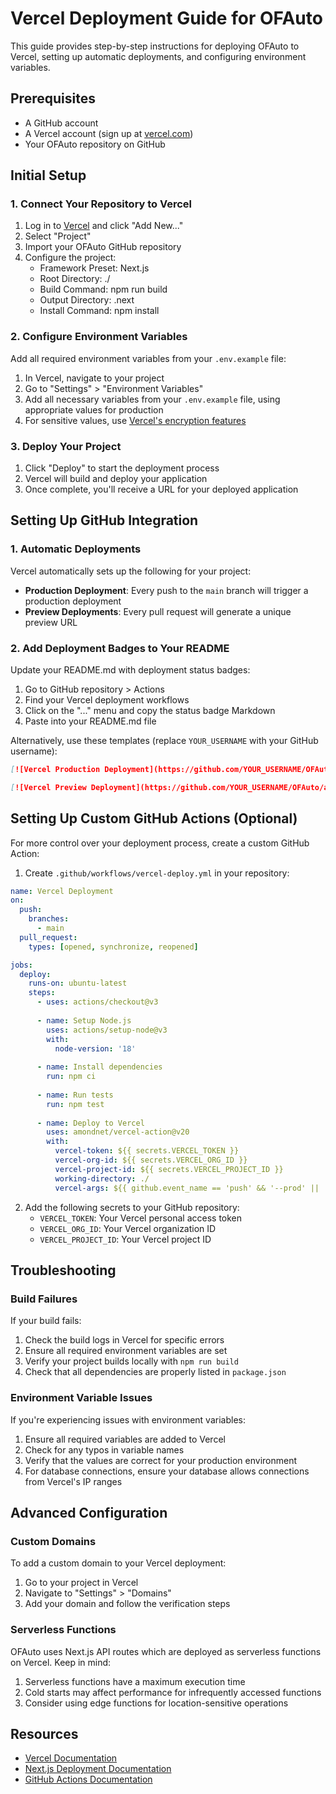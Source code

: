 # Vercel Deployment Guide for OFAuto

This guide provides step-by-step instructions for deploying OFAuto to Vercel, setting up automatic deployments, and configuring environment variables.

## Prerequisites

- A GitHub account
- A Vercel account (sign up at [vercel.com](https://vercel.com))
- Your OFAuto repository on GitHub

## Initial Setup

### 1. Connect Your Repository to Vercel

1. Log in to [Vercel](https://vercel.com) and click "Add New..."
2. Select "Project"
3. Import your OFAuto GitHub repository
4. Configure the project:
   - Framework Preset: Next.js
   - Root Directory: ./
   - Build Command: npm run build
   - Output Directory: .next
   - Install Command: npm install

### 2. Configure Environment Variables

Add all required environment variables from your `.env.example` file:

1. In Vercel, navigate to your project
2. Go to "Settings" > "Environment Variables"
3. Add all necessary variables from your `.env.example` file, using appropriate values for production
4. For sensitive values, use [Vercel's encryption features](https://vercel.com/docs/concepts/projects/environment-variables#securing-environment-variables)

### 3. Deploy Your Project

1. Click "Deploy" to start the deployment process
2. Vercel will build and deploy your application
3. Once complete, you'll receive a URL for your deployed application

## Setting Up GitHub Integration

### 1. Automatic Deployments

Vercel automatically sets up the following for your project:

- **Production Deployment**: Every push to the `main` branch will trigger a production deployment
- **Preview Deployments**: Every pull request will generate a unique preview URL

### 2. Add Deployment Badges to Your README

Update your README.md with deployment status badges:

1. Go to GitHub repository > Actions
2. Find your Vercel deployment workflows
3. Click on the "..." menu and copy the status badge Markdown
4. Paste into your README.md file

Alternatively, use these templates (replace `YOUR_USERNAME` with your GitHub username):

```markdown
[![Vercel Production Deployment](https://github.com/YOUR_USERNAME/OFAuto/actions/workflows/production.yml/badge.svg)](https://github.com/YOUR_USERNAME/OFAuto/actions/workflows/production.yml)

[![Vercel Preview Deployment](https://github.com/YOUR_USERNAME/OFAuto/actions/workflows/preview.yml/badge.svg)](https://github.com/YOUR_USERNAME/OFAuto/actions/workflows/preview.yml)
```

## Setting Up Custom GitHub Actions (Optional)

For more control over your deployment process, create a custom GitHub Action:

1. Create `.github/workflows/vercel-deploy.yml` in your repository:

```yml
name: Vercel Deployment
on:
  push:
    branches:
      - main
  pull_request:
    types: [opened, synchronize, reopened]

jobs:
  deploy:
    runs-on: ubuntu-latest
    steps:
      - uses: actions/checkout@v3
      
      - name: Setup Node.js
        uses: actions/setup-node@v3
        with:
          node-version: '18'
          
      - name: Install dependencies
        run: npm ci
        
      - name: Run tests
        run: npm test
        
      - name: Deploy to Vercel
        uses: amondnet/vercel-action@v20
        with:
          vercel-token: ${{ secrets.VERCEL_TOKEN }}
          vercel-org-id: ${{ secrets.VERCEL_ORG_ID }}
          vercel-project-id: ${{ secrets.VERCEL_PROJECT_ID }}
          working-directory: ./
          vercel-args: ${{ github.event_name == 'push' && '--prod' || '' }}
```

2. Add the following secrets to your GitHub repository:
   - `VERCEL_TOKEN`: Your Vercel personal access token
   - `VERCEL_ORG_ID`: Your Vercel organization ID
   - `VERCEL_PROJECT_ID`: Your Vercel project ID

## Troubleshooting

### Build Failures

If your build fails:

1. Check the build logs in Vercel for specific errors
2. Ensure all required environment variables are set
3. Verify your project builds locally with `npm run build`
4. Check that all dependencies are properly listed in `package.json`

### Environment Variable Issues

If you're experiencing issues with environment variables:

1. Ensure all required variables are added to Vercel
2. Check for any typos in variable names
3. Verify that the values are correct for your production environment
4. For database connections, ensure your database allows connections from Vercel's IP ranges

## Advanced Configuration

### Custom Domains

To add a custom domain to your Vercel deployment:

1. Go to your project in Vercel
2. Navigate to "Settings" > "Domains"
3. Add your domain and follow the verification steps

### Serverless Functions

OFAuto uses Next.js API routes which are deployed as serverless functions on Vercel. Keep in mind:

1. Serverless functions have a maximum execution time
2. Cold starts may affect performance for infrequently accessed functions
3. Consider using edge functions for location-sensitive operations

## Resources

- [Vercel Documentation](https://vercel.com/docs)
- [Next.js Deployment Documentation](https://nextjs.org/docs/deployment)
- [GitHub Actions Documentation](https://docs.github.com/en/actions) 